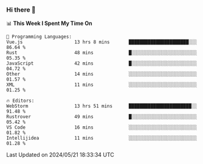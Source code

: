 ### Hi there 👋

<!--
**asdf12303116/asdf12303116** is a ✨ _special_ ✨ repository because its `README.md` (this file) appears on your GitHub profile.

Here are some ideas to get you started:

- 🔭 I’m currently working on ...
- 🌱 I’m currently learning ...
- 👯 I’m looking to collaborate on ...
- 🤔 I’m looking for help with ...
- 💬 Ask me about ...
- 📫 How to reach me: ...
- 😄 Pronouns: ...
- ⚡ Fun fact: ...
-->

<!--START_SECTION:waka-->
📊 **This Week I Spent My Time On** 

```text
💬 Programming Languages: 
Vue.js                   13 hrs 8 mins       ██████████████████████░░░   86.64 % 
Rust                     48 mins             █░░░░░░░░░░░░░░░░░░░░░░░░   05.35 % 
JavaScript               42 mins             █░░░░░░░░░░░░░░░░░░░░░░░░   04.72 % 
Other                    14 mins             ░░░░░░░░░░░░░░░░░░░░░░░░░   01.57 % 
XML                      11 mins             ░░░░░░░░░░░░░░░░░░░░░░░░░   01.25 % 

🔥 Editors: 
WebStorm                 13 hrs 51 mins      ███████████████████████░░   91.48 % 
Rustrover                49 mins             █░░░░░░░░░░░░░░░░░░░░░░░░   05.42 % 
VS Code                  16 mins             ░░░░░░░░░░░░░░░░░░░░░░░░░   01.82 % 
Intellijidea             11 mins             ░░░░░░░░░░░░░░░░░░░░░░░░░   01.28 % 
```


 Last Updated on 2024/05/21 18:33:34 UTC
<!--END_SECTION:waka-->

